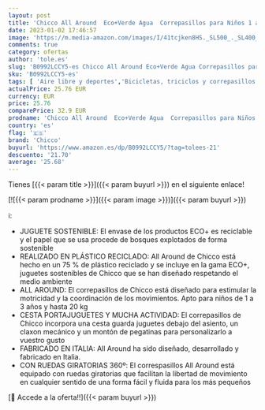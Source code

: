 ```yaml
---
layout: post
title: 'Chicco All Around  Eco+Verde Agua  Correpasillos para Niños 1 a 3 Años  Máx. 20 kg   Fabricado en Italia  75 % Plástico Reciclado  Ruedas Giratorias  Claxon Mecánico  Pegatinas Incluidas'
date: 2023-01-02 17:46:57
image: 'https://m.media-amazon.com/images/I/41tcjken8HS._SL500_._SL400_.jpg'
comments: true
category: ofertas
author: 'tole.es'
slug: 'B0992LCCY5-es Chicco All Around Eco+Verde Agua Correpasillos para Niños...'
sku: 'B0992LCCY5-es'
tags: [ 'Aire libre y deportes','Bicicletas, triciclos y correpasillos','Correpasillos para empujar de niños','Juguetes','Juguetes y juegos','chicco','🇪🇸', ]
actualPrice: 25.76 EUR
currency: EUR
price: 25.76
comparePrice: 32.9 EUR
prodname: 'Chicco All Around  Eco+Verde Agua  Correpasillos para Niños 1 a 3 Años  Máx. 20 kg   Fabricado en Italia  75 % Plástico Reciclado  Ruedas Giratorias  Claxon Mecánico  Pegatinas Incluidas'
country: 'es'
flag: '🇪🇸'
brand: 'Chicco'
buyurl: 'https://www.amazon.es/dp/B0992LCCY5/?tag=tolees-21'
descuento: '21.70'
average: '25.68'
---
```


Tienes [{{< param title >}}]({{< param buyurl >}}) en el siguiente enlace!

[![{{< param prodname >}}]({{< param image >}})]({{< param buyurl >}})

ℹ️:

- JUGUETE SOSTENIBLE: El envase de los productos ECO+ es reciclable y el papel que se usa procede de bosques explotados de forma sostenible
- REALIZADO EN PLÁSTICO RECICLADO: All Around de Chicco está hecho en un 75 % de plástico reciclado y se incluye en la gama ECO+, juguetes sostenibles de Chicco que se han diseñado respetando el medio ambiente
- ALL AROUND: El correpasillos de Chicco está diseñado para estimular la motricidad y la coordinación de los movimientos. Apto para niños de 1 a 3 años y hasta 20 kg
- CESTA PORTAJUGUETES Y MUCHA ACTIVIDAD: El correpasillos de Chicco incorpora una cesta guarda juguetes debajo del asiento, un claxon mecánico y un montón de pegatinas para personalizarlo a vuestro gusto
- FABRICADO EN ITALIA: All Around ha sido diseñado, desarrollado y fabricado en Italia.
- CON RUEDAS GIRATORIAS 360º: El correspasillos All Around está equipado con ruedas giratorias que facilitan la libertad de movimiento en cualquier sentido de una forma fácil y fluida para los más pequeños

[🛒 Accede a la oferta!!]({{< param buyurl >}})
